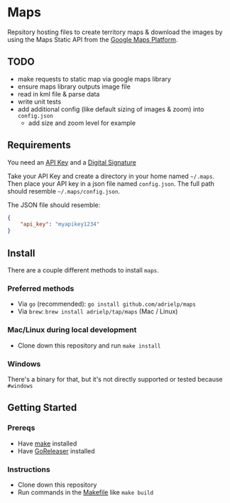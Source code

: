 # Maps
Repsitory hosting files to create territory maps & download the images by
using the Maps Static API from the [Google Maps Platform](https://developers.google.com/maps/documentation).


## TODO
* make requests to static map via google maps library
* ensure maps library outputs image file
* read in kml file & parse data
* write unit tests
* add additional config (like default sizing of images & zoom) into `config.json`
    * add size and zoom level for example

## Requirements
You need an [API Key](https://developers.google.com/maps/documentation/maps-static/get-api-key)
and a [Digital Signature](https://developers.google.com/maps/documentation/maps-static/digital-signature)

Take your API Key and create a directory in your home named `~/.maps`. Then place your API key in a json file named `config.json`.
The full path should resemble `~/.maps/config.json`.

The JSON file should resemble:

```json
{
    "api_key": "myapikey1234"
}
```

## Install
There are a couple different methods to install `maps`.

### Preferred methods
* Via `go` (recommended): `go install github.com/adrielp/maps`
* Via `brew`: `brew install adrielp/tap/maps` (Mac / Linux)


### Mac/Linux during local development
* Clone down this repository and run `make install`

### Windows
There's a binary for that, but it's not directly supported or tested because `#windows`

## Getting Started
### Prereqs
* Have [make](https://www.gnu.org/software/make/) installed
* Have [GoReleaser](https://goreleaser.com/) installed

### Instructions
* Clone down this repository
* Run commands in the [Makefile](./Makefile) like `make build`
